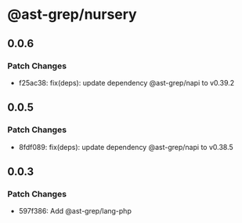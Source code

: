 # @ast-grep/nursery

## 0.0.6

### Patch Changes

- f25ac38: fix(deps): update dependency @ast-grep/napi to v0.39.2

## 0.0.5

### Patch Changes

- 8fdf089: fix(deps): update dependency @ast-grep/napi to v0.38.5

## 0.0.3

### Patch Changes

- 597f386: Add @ast-grep/lang-php
